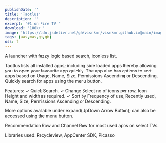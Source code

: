 ```yaml
---
publishDate: ''
title: 'Taotlus'
description: ''
excerpt: '#1 on Fire TV '
download: '100k+ '
image: 'https://cdn.jsdelivr.net/gh/visnkmr/visnkmr.github.io@main/images/taotlus.webp'
tags: [aas,mas,gp,gh]
oss: f
---
```


A launcher with fuzzy logic based search, iconless list.

Taotlus lists all installed apps; including side loaded apps thereby allowing you to open your favourite app quickly. The app also has options to sort apps based on Usage, Name, Size, Permissions Ascending or Descending. Quickly search for apps using the menu button.

Features:
✓ Quick Search.
✓ Change Select no of icons per row, Icon Height and width as required.
✓ Sort by Frequency of use, Recently used, Name, Size, Permissions Ascending or Descending.

More options available under expand(UpDown Arrow Button); can also be accessed using the menu button.

Recommendation Row and Channel Row for most used apps on select TVs.

Libraries used: Recycleview, AppCenter SDK, Picasso